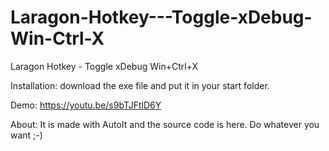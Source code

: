 # Laragon-Hotkey---Toggle-xDebug-Win-Ctrl-X
Laragon Hotkey - Toggle xDebug Win+Ctrl+X

Installation:
download the exe file and put it in your start folder.

Demo:
https://youtu.be/s9bTJFtlD6Y

About:
It is made with AutoIt and the source code is here.
Do whatever you want ;-)
